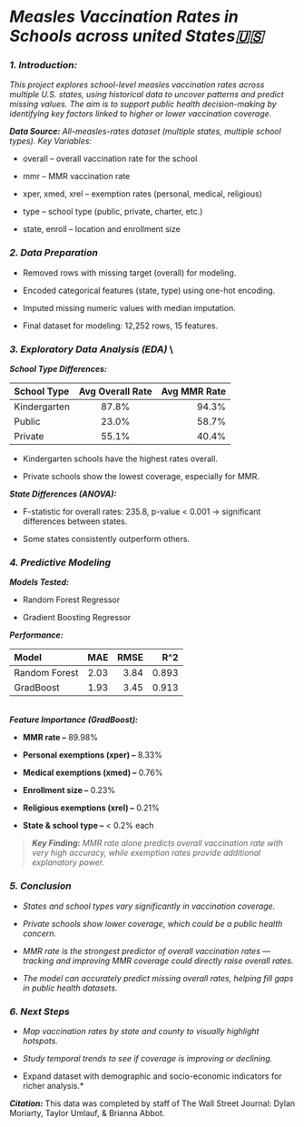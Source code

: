 # *Measles Vaccination Rates in Schools across united States🇺🇸*
### *1. Introduction:*
*This project explores school-level measles vaccination rates across multiple U.S. states, using historical data to uncover patterns and predict missing values. The aim is to support public health decision-making by identifying key factors linked to higher or lower vaccination coverage.*

***Data Source:*** *All-measles-rates dataset (multiple states, multiple school types).
Key Variables:*

* overall – overall vaccination rate for the school

* mmr – MMR vaccination rate

* xper, xmed, xrel – exemption rates (personal, medical, religious)

* type – school type (public, private, charter, etc.)

* state, enroll – location and enrollment size

### *2. Data Preparation*
* Removed rows with missing target (overall) for modeling.

* Encoded categorical features (state, type) using one-hot encoding.

* Imputed missing numeric values with median imputation.

* Final dataset for modeling: 12,252 rows, 15 features.

### *3. Exploratory Data Analysis (EDA)* \
***School Type Differences:***

| School Type | Avg Overall Rate | Avg MMR Rate |
|:--------|:-----:|------:|
| Kindergarten  | 87.8%  | 94.3%    |
| Public   | 23.0%  | 58.7%    |
| Private | 55.1%   | 40.4%    |

* Kindergarten schools have the highest rates overall.

* Private schools show the lowest coverage, especially for MMR.

***State Differences (ANOVA):***

* F-statistic for overall rates: 235.8, p-value < 0.001 → significant differences between states.

* Some states consistently outperform others.

### *4. Predictive Modeling*
***Models Tested:***

* Random Forest Regressor

* Gradient Boosting Regressor

***Performance:***

| Model | MAE | RMSE | R^2 |
|:--------|:-----:|------:|------:|
| Random Forest |	2.03  | 3.84  | 0.893  |
| GradBoost   | 1.93  | 	3.45	|  0.913  |

\
***Feature Importance (GradBoost):***

* **MMR rate –** 89.98%

* **Personal exemptions (xper) –** 8.33%

* **Medical exemptions (xmed) –** 0.76%

* **Enrollment size –** 0.23%

* **Religious exemptions (xrel) –** 0.21%

* **State & school type –** < 0.2% each

> ***Key Finding:***
*MMR rate alone predicts overall vaccination rate with very high accuracy, while exemption rates provide additional explanatory power.*

### *5. Conclusion*
* *States and school types vary significantly in vaccination coverage.*

* *Private schools show lower coverage, which could be a public health concern.*

* *MMR rate is the strongest predictor of overall vaccination rates — tracking and improving MMR coverage could directly raise overall rates.*

* *The model can accurately predict missing overall rates, helping fill gaps in public health datasets.*

### *6. Next Steps*
* *Map vaccination rates by state and county to visually highlight hotspots.*

* *Study temporal trends to see if coverage is improving or declining.*

* Expand dataset with demographic and socio-economic indicators for richer analysis.*

***Citation:*** This data was completed by staff of The Wall Street Journal: Dylan Moriarty, Taylor Umlauf, & Brianna Abbot.


